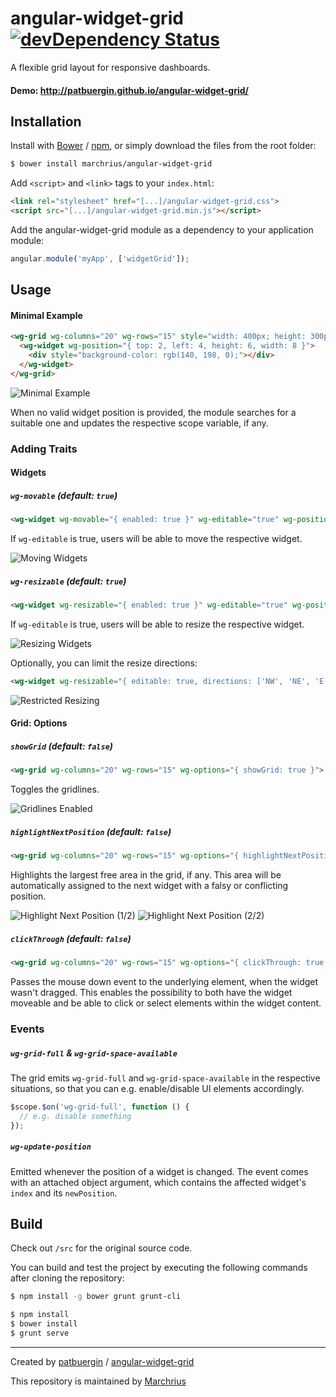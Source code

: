 # angular-widget-grid [![devDependency Status](https://david-dm.org/patbuergin/angular-widget-grid/dev-status.svg)](https://david-dm.org/patbuergin/angular-widget-grid#info=devDependencies)

A flexible grid layout for responsive dashboards.

#### Demo: http://patbuergin.github.io/angular-widget-grid/

## Installation
Install with [Bower](http://bower.io/) / [npm](http://www.npmjs.com/), or simply download the files from the root folder:

```sh
$ bower install marchrius/angular-widget-grid
```

Add `<script>` and `<link>` tags to your `index.html`:

```html
<link rel="stylesheet" href="[...]/angular-widget-grid.css">
<script src="[...]/angular-widget-grid.min.js"></script>
```

Add the angular-widget-grid module as a dependency to your application module:

```javascript
angular.module('myApp', ['widgetGrid']);
```

## Usage
#### Minimal Example
```html
<wg-grid wg-columns="20" wg-rows="15" style="width: 400px; height: 300px;">
  <wg-widget wg-position="{ top: 2, left: 4, height: 6, width: 8 }">
    <div style="background-color: rgb(140, 198, 0);"></div>
  </wg-widget>
</wg-grid>
```
![Minimal Example](https://raw.githubusercontent.com/patbuergin/angular-widget-grid/master/doc/wg-1.png)

When no valid widget position is provided, the module searches for a suitable one and updates the respective scope variable, if any.

### Adding Traits
#### Widgets
##### `wg-movable` (default: `true`)
```html
<wg-widget wg-movable="{ enabled: true }" wg-editable="true" wg-position="...">
```
If `wg-editable` is true, users will be able to move the respective widget.

![Moving Widgets](https://raw.githubusercontent.com/patbuergin/angular-widget-grid/master/doc/wg-2.png)

##### `wg-resizable` (default: `true`)
```html
<wg-widget wg-resizable="{ enabled: true }" wg-editable="true" wg-position="...">
```
If `wg-editable` is true, users will be able to resize the respective widget.

![Resizing Widgets](https://raw.githubusercontent.com/patbuergin/angular-widget-grid/master/doc/wg-3.png)

Optionally, you can limit the resize directions: 
```html
<wg-widget wg-resizable="{ editable: true, directions: ['NW', 'NE', 'E', 'SW'] }" ...>
```

![Restricted Resizing](https://raw.githubusercontent.com/patbuergin/angular-widget-grid/master/doc/wg-4.png)

#### Grid: Options
##### `showGrid` (default: `false`)  
```html
<wg-grid wg-columns="20" wg-rows="15" wg-options="{ showGrid: true }">
```
Toggles the gridlines.

![Gridlines Enabled](https://raw.githubusercontent.com/patbuergin/angular-widget-grid/master/doc/wg-5.png)

##### `highlightNextPosition` (default: `false`)
```html
<wg-grid wg-columns="20" wg-rows="15" wg-options="{ highlightNextPosition: true, showGrid: true }">
```
Highlights the largest free area in the grid, if any. This area will be automatically assigned to the next widget with a falsy or conflicting position.

![Highlight Next Position (1/2)](https://raw.githubusercontent.com/patbuergin/angular-widget-grid/master/doc/wg-6.png)
![Highlight Next Position (2/2)](https://raw.githubusercontent.com/patbuergin/angular-widget-grid/master/doc/wg-7.png)

##### `clickThrough` (default: `false`)  
```html
<wg-grid wg-columns="20" wg-rows="15" wg-options="{ clickThrough: true }">
```
Passes the mouse down event to the underlying element, when the widget wasn't dragged. This enables the possibility to both have the widget moveable and be able to click or select elements within the widget content.

### Events
##### `wg-grid-full` & `wg-grid-space-available`
The grid emits `wg-grid-full` and `wg-grid-space-available` in the respective situations, so that you can e.g. enable/disable UI elements accordingly.

```js
$scope.$on('wg-grid-full', function () {
  // e.g. disable something
});
```

##### `wg-update-position`
Emitted whenever the position of a widget is changed. The event comes with an attached object argument, which contains the affected widget's `index` and its `newPosition`.

## Build
Check out `/src` for the original source code.

You can build and test the project by executing the following commands after cloning the repository:
```sh
$ npm install -g bower grunt grunt-cli

$ npm install
$ bower install
$ grunt serve
```

----
Created by [patbuergin](https://github.com/patbuergin) / [angular-widget-grid](https://github.com/patbuergin/angular-widget-grid)

This repository is maintained by [Marchrius](https://github.com/marchrius)